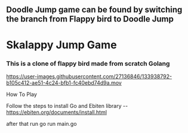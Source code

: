 ## Doodle Jump game can be found by switching the branch from Flappy bird to Doodle Jump
# Skalappy Jump Game

### This is a clone of flappy bird made from scratch Golang

https://user-images.githubusercontent.com/27136846/133938792-b105c412-ae51-4c24-bfb1-fc40ebd74d9a.mov



How To Play

Follow the steps to install Go and Ebiten library -- https://ebiten.org/documents/install.html

after that run go run main.go
